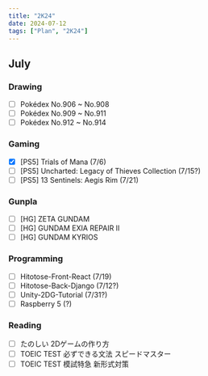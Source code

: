 ```yaml
---
title: "2K24"
date: 2024-07-12
tags: ["Plan", "2K24"]
---
```


## July

### Drawing

- [ ] Pokédex No.906 ~ No.908
- [ ] Pokédex No.909 ~ No.911
- [ ] Pokédex No.912 ~ No.914

### Gaming

- [x] [PS5] Trials of Mana (7/6)
- [ ] [PS5] Uncharted: Legacy of Thieves Collection (7/15?)
- [ ] [PS5] 13 Sentinels: Aegis Rim (7/21)

### Gunpla

- [ ] [HG] ZETA GUNDAM
- [ ] [HG] GUNDAM EXIA REPAIR II
- [ ] [HG] GUNDAM KYRIOS

### Programming

- [ ] Hitotose-Front-React (7/19)
- [ ] Hitotose-Back-Django (7/12?)
- [ ] Unity-2DG-Tutorial (7/31?)
- [ ] Raspberry 5 (?)

### Reading

- [ ] たのしい 2Dゲームの作り方
- [ ] TOEIC TEST 必ずできる文法 スピードマスター
- [ ] TOEIC TEST 模試特急 新形式対策
